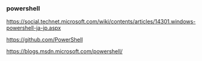 ### powershell

https://social.technet.microsoft.com/wiki/contents/articles/14301.windows-powershell-ja-jp.aspx

https://github.com/PowerShell

https://blogs.msdn.microsoft.com/powershell/
